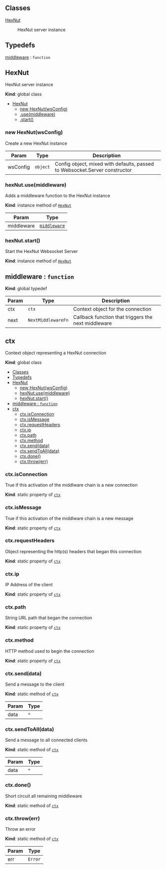 ## Classes

<dl>
<dt><a href="#HexNut">HexNut</a></dt>
<dd><p>HexNut server instance</p>
</dd>
</dl>

## Typedefs

<dl>
<dt><a href="#middleware">middleware</a> : <code>function</code></dt>
<dd></dd>
</dl>

<a name="HexNut"></a>

## HexNut
HexNut server instance

**Kind**: global class  

* [HexNut](#HexNut)
    * [new HexNut(wsConfig)](#new_HexNut_new)
    * [.use(middleware)](#HexNut+use)
    * [.start()](#HexNut+start)

<a name="new_HexNut_new"></a>

### new HexNut(wsConfig)
Create a new HexNut instance


| Param | Type | Description |
| --- | --- | --- |
| wsConfig | <code>object</code> | Config object, mixed with defaults, passed to Websocket.Server constructor |

<a name="HexNut+use"></a>

### hexNut.use(middleware)
Adds a middleware function to the HexNut instance

**Kind**: instance method of [<code>HexNut</code>](#HexNut)  

| Param | Type |
| --- | --- |
| middleware | [<code>middleware</code>](#middleware) | 

<a name="HexNut+start"></a>

### hexNut.start()
Start the HexNut Websocket Server

**Kind**: instance method of [<code>HexNut</code>](#HexNut)  
<a name="middleware"></a>

## middleware : <code>function</code>
**Kind**: global typedef  

| Param | Type | Description |
| --- | --- | --- |
| ctx | <code>ctx</code> | Context object for the connection |
| next | <code>NextMiddlewareFn</code> | Callback function that triggers the next middleware |

<a name="ctx"></a>

## ctx
Context object representing a HexNut connection

**Kind**: global class  

- [Classes](#classes)
- [Typedefs](#typedefs)
- [HexNut](#hexnut)
  - [new HexNut(wsConfig)](#new-hexnutwsconfig)
  - [hexNut.use(middleware)](#hexnutusemiddleware)
  - [hexNut.start()](#hexnutstart)
- [middleware : <code>function</code>](#middleware--codefunctioncode)
- [ctx](#ctx)
  - [ctx.isConnection](#ctxisconnection)
  - [ctx.isMessage](#ctxismessage)
  - [ctx.requestHeaders](#ctxrequestheaders)
  - [ctx.ip](#ctxip)
  - [ctx.path](#ctxpath)
  - [ctx.method](#ctxmethod)
  - [ctx.send(data)](#ctxsenddata)
  - [ctx.sendToAll(data)](#ctxsendtoalldata)
  - [ctx.done()](#ctxdone)
  - [ctx.throw(err)](#ctxthrowerr)

<a name="ctx.isConnection"></a>

### ctx.isConnection
True if this activation of the middlware chain is a new connection

**Kind**: static property of [<code>ctx</code>](#ctx)  
<a name="ctx.isMessage"></a>

### ctx.isMessage
True if this activation of the middlware chain is a new message

**Kind**: static property of [<code>ctx</code>](#ctx)  
<a name="ctx.requestHeaders"></a>

### ctx.requestHeaders
Object representing the http(s) headers that began this connection

**Kind**: static property of [<code>ctx</code>](#ctx)  
<a name="ctx.ip"></a>

### ctx.ip
IP Address of the client

**Kind**: static property of [<code>ctx</code>](#ctx)  
<a name="ctx.path"></a>

### ctx.path
String URL path that began the connection

**Kind**: static property of [<code>ctx</code>](#ctx)  
<a name="ctx.method"></a>

### ctx.method
HTTP method used to begin the connection

**Kind**: static property of [<code>ctx</code>](#ctx)  
<a name="ctx.send"></a>

### ctx.send(data)
Send a message to the client

**Kind**: static method of [<code>ctx</code>](#ctx)  

| Param | Type |
| --- | --- |
| data | <code>\*</code> | 

<a name="ctx.sendToAll"></a>

### ctx.sendToAll(data)
Send a message to all connected clients

**Kind**: static method of [<code>ctx</code>](#ctx)  

| Param | Type |
| --- | --- |
| data | <code>\*</code> | 

<a name="ctx.done"></a>

### ctx.done()
Short circuit all remaining middleware

**Kind**: static method of [<code>ctx</code>](#ctx)  
<a name="ctx.throw"></a>

### ctx.throw(err)
Throw an error

**Kind**: static method of [<code>ctx</code>](#ctx)  

| Param | Type |
| --- | --- |
| err | <code>Error</code> | 


